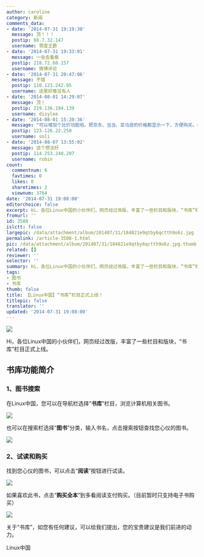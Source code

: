 ```yaml
---
author: caroline
category: 新闻
comments_data:
- date: '2014-07-31 19:19:30'
  message: 顶！！！
  postip: 60.7.32.147
  username: 零度王爵
- date: '2014-07-31 19:33:01'
  message: 一会去看看
  postip: 218.72.60.157
  username: 微博评论
- date: '2014-07-31 20:47:06'
  message: 不错
  postip: 110.123.242.95
  username: 这里好像没有人
- date: '2014-08-01 14:29:07'
  message: 顶！
  postip: 219.136.194.139
  username: disylee
- date: '2014-08-01 15:20:36'
  message: "可以增加个比价功能哈。把京东、当当、亚马逊的价格都显示一下，方便购买。<br />\r\n<br />\r\n以后还可以自己卖书哈。或许可以盈利。"
  postip: 123.126.22.250
  username: soli
- date: '2014-08-07 13:55:02'
  message: 这个想法好
  postip: 114.253.240.207
  username: robin
count:
  commentnum: 6
  favtimes: 0
  likes: 0
  sharetimes: 2
  viewnum: 3764
date: '2014-07-31 19:08:00'
editorchoice: false
excerpt: Hi，各位Linux中国的小伙伴们，网页经过改版，丰富了一些栏目和版块，“书库”栏目正式上线。在Linux中国，您可以在导航栏选择“书库”栏目，浏览计算机相关图书。也可以在搜索栏选择“图书”分类，输入书名，点击搜索按钮查找您心仪的图书。
fromurl: ''
id: 3508
islctt: false
largepic: /data/attachment/album/201407/31/184821e9qtby6qctth9o6z.jpg
permalink: /article-3508-1.html
pic: /data/attachment/album/201407/31/184821e9qtby6qctth9o6z.jpg.thumb.jpg
related: []
reviewer: ''
selector: ''
summary: Hi，各位Linux中国的小伙伴们，网页经过改版，丰富了一些栏目和版块，“书库”栏目正式上线。在Linux中国，您可以在导航栏选择“书库”栏目，浏览计算机相关图书。也可以在搜索栏选择“图书”分类，输入书名，点击搜索按钮查找您心仪的图书。
tags:
- 图书
- 书库
thumb: false
title: 【Linux中国】“书库”栏目正式上线！
titlepic: false
translator: ''
updated: '2014-07-31 19:08:00'
---
```


![](/data/attachment/album/201407/31/184821e9qtby6qctth9o6z.jpg)


Hi，各位Linux中国的小伙伴们，网页经过改版，丰富了一些栏目和版块，“书库”栏目正式上线。


书库功能简介
------


### 1、图书搜索


在Linux中国，您可以在导航栏选择“**书库**”栏目，浏览计算机相关图书。


![](/data/attachment/album/201407/31/173905rx3tmlxvp3v2mhbl.jpg)


也可以在搜索栏选择“**图书**”分类，输入书名，点击搜索按钮查找您心仪的图书。


![](/data/attachment/album/201407/31/175156y9zwwh89z0h0ns40.png)


### 2、试读和购买


找到您心仪的图书，可以点击“**阅读**”按钮进行试读。


![](/data/attachment/album/201407/31/180328d7yy0y88fyy88gzy.png)


如果喜欢此书，点击“**购买全本**”到多看阅读支付购买。（目前暂时只支持电子书购买）


![](/data/attachment/album/201407/31/180722h618lwplbncwq4b6.png)


关于“书库”，如您有任何建议，可以给我们提出，您的宝贵建议是我们前进的动力。


Linux中国